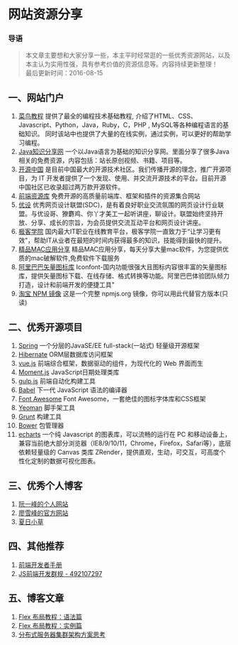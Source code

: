 # 网站资源分享

### 导语
> 本文章主要想和大家分享一些，本主平时经常逛的一些优秀资源网站，以及本主认为实用性强，具有参考价值的资源信息等。内容持续更新整理！  
> 最后更新时间：2016-08-15

## 一、网站门户
1. [菜鸟教程](http://www.runoob.com/) 提供了最全的编程技术基础教程, 介绍了HTML、CSS、Javascript、Python，Java，Ruby，C，PHP , MySQL等各种编程语言的基础知识。 同时该站中也提供了大量的在线实例，通过实例，可以更好的帮助学习编程。
2. [Java知识分享网](http://www.java1234.com/) 一个以Java语言为基础的知识分享网。里面分享了很多Java相关的免费资源，内容包括：站长原创视频、书籍、项目等。
3. [开源中国](http://www.oschina.net/) 是目前中国最大的开源技术社区。我们传播开源的理念，推广开源项目，为 IT 开发者提供了一个发现、使用、并交流开源技术的平台。目前开源中国社区已收录超过两万款开源软件。
4. [前端资源库](https://www.awesomes.cn/) 免费开源的高质量前端库、框架和插件的资源集合网站
5. [优设](http://www.uisdc.com/) 优秀网页设计联盟(SDC)，是有着良好职业交流氛围的网页设计行业联盟。与优设哥、獠麝鸡、你丫才美工一起听讲座，聊设计。联盟始终坚持开放、分享、成长的宗旨，为会员提供交流互动平台和网页设计讲座。
6. [极客学院](http://www.jikexueyuan.com/) 国内最大IT职业在线教育平台，极客学院一直致力于“让学习更有效”，帮助IT从业者在最短的时间内获得最多的知识，技能得到最快的提升。
7. [精品MAC应用分享](http://xclient.info/) 精品MAC应用分享，每天分享大量mac软件，为您提供优质的mac破解软件,免费软件下载服务
8. [阿里巴巴矢量图标库](http://www.iconfont.cn/) Iconfont-国内功能很强大且图标内容很丰富的矢量图标库，提供矢量图标下载、在线存储、格式转换等功能。阿里巴巴体验团队倾力打造，设计和前端开发的便捷工具"
9. [淘宝 NPM 镜像](https://npm.taobao.org/) 这是一个完整 npmjs.org 镜像，你可以用此代替官方版本(只读)

## 二、优秀开源项目
1. [Spring](http://spring.io/) 一个分层的JavaSE/EE full-stack(一站式) 轻量级开源框架
2. [Hibernate](http://hibernate.org/) ORM层数据库访问框架
3. [vue.js](http://cn.vuejs.org/) 前端综合框架，数据驱动的组件，为现代化的 Web 界面而生
4. [Moment.js](http://momentjs.cn/) JavaScript日期处理类库
5. [gulp.js](http://www.gulpjs.com.cn/) 前端自动化构建工具
6. [Babel](http://babeljs.cn/) 下一代 JavaScript 语法的编译器
7. [Font Awesome](http://fontawesome.io/) Font Awesome，一套绝佳的图标字体库和CSS框架
8. [Yeoman](http://yeoman.io/) 脚手架工具
9. [Grunt](http://www.gruntjs.net/) 构建工具
10. [Bower](https://bower.io/) 包管理器
11. [echarts](http://echarts.baidu.com/) 一个纯 Javascript 的图表库，可以流畅的运行在 PC 和移动设备上，兼容当前绝大部分浏览器（IE8/9/10/11，Chrome，Firefox，Safari等），底层依赖轻量级的 Canvas 类库 ZRender，提供直观，生动，可交互，可高度个性化定制的数据可视化图表。

## 三、优秀个人博客
1. [阮一峰的个人网站](http://www.ruanyifeng.com/)
2. [廖雪峰的官方网站](http://www.liaoxuefeng.com/)
3. [夏日小草](http://homeway.me/)

## 四、其他推荐
1. [前端开发者手册](https://dwqs.gitbooks.io/frontenddevhandbook/content/)
2. [JS前端开发群规 - 492107297](http://www.kancloud.cn/jikeytang/qq/87646)

## 五、博客文章
1. [Flex 布局教程：语法篇](http://www.ruanyifeng.com/blog/2015/07/flex-grammar.html)
2. [Flex 布局教程：实例篇](http://www.ruanyifeng.com/blog/2015/07/flex-examples.html)
3. [分布式服务器集群架构方案思考](http://homeway.me/2014/12/10/think-about-distributed-clusters/)

